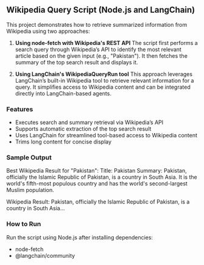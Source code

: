 
## Wikipedia Query Script (Node.js and LangChain)

This project demonstrates how to retrieve summarized information from Wikipedia using two approaches:

1. **Using node-fetch with Wikipedia's REST API**
   The script first performs a search query through Wikipedia’s API to identify the most relevant article based on the given input (e.g., "Pakistan"). It then fetches the summary of the top search result and displays it.

2. **Using LangChain's WikipediaQueryRun tool**
   This approach leverages LangChain’s built-in Wikipedia tool to retrieve relevant information for a query. It simplifies access to Wikipedia content and can be integrated directly into LangChain-based agents.

### Features

* Executes search and summary retrieval via Wikipedia’s API
* Supports automatic extraction of the top search result
* Uses LangChain for streamlined tool-based access to Wikipedia content
* Trims long content for concise display

### Sample Output

Best Wikipedia Result for "Pakistan":
Title: Pakistan
Summary: Pakistan, officially the Islamic Republic of Pakistan, is a country in South Asia. It is the world's fifth-most populous country and has the world's second-largest Muslim population.

Wikipedia Result:
Pakistan, officially the Islamic Republic of Pakistan, is a country in South Asia...

### How to Run

Run the script using Node.js after installing dependencies:

* node-fetch
* @langchain/community


